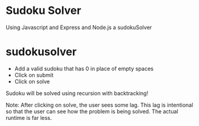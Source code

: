 # Sudoku Solver
Using Javascript and Express and Node.js a sudokuSolver

# sudokusolver

- Add a valid sudoku that has 0 in place of empty spaces
- Click on submit
- Click on solve

Sudoku will be solved using recursion with backtracking!

Note: After clicking on solve, the user sees some lag. This lag is intentional so that the user can see how the problem is being solved. The actual runtime is far less.
